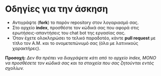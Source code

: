 # Οδηγίες για την άσκηση

* Αντιγράψτε (**fork**) το παρόν repository στον λογαριασμό σας.
* Στο αρχείο **index**, προσθέστε τον κώδικά σας που αφορά στις ερωτήσεις-απαντήσεις του chat bot της εργασίας σας.
* Όταν έχετε ολοκληρώσει το τελικό παραδοτέο, κάντε **pull request** με τίτλο τον Α.Μ. και το ονομετεπώνυμό σας (όλα με λατινικούς χαρακτήρες).

**Προσοχή:** *Δεν θα πρέπει να διαγράψετε κάτι από το αρχείο index, ΜΟΝΟ να προσθέσετε τον κώδικά σας και τα στοιχεία που σας ζητούνται εντός σχολίων.*
